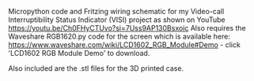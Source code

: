 Micropython code and Fritzing wiring schematic for my Video-call Interruptibility Status Indicator (VISI) project
as shown on YouTube https://youtu.be/Ch0FHyCTUvo?si=7Uss9AP130Bsxoic
Also requires the Waveshare RGB1620.py code for the screen which is available here: https://www.waveshare.com/wiki/LCD1602_RGB_Module#Demo - click 'LCD1602 RGB Module Demo' to download.

Also included are the .stl files for the 3D printed case.
